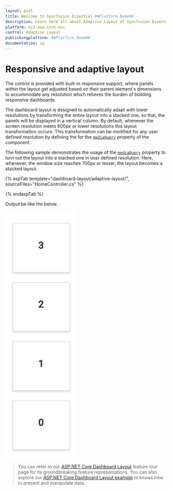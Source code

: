 ```yaml
---
layout: post
title: Welcome to Syncfusion Essential ##Platform_Name##
description: Learn here all about Adaptive Layout of Syncfusion Essential ##Platform_Name## widgets based on HTML5 and jQuery.
platform: ej2-asp-core-mvc
control: Adaptive Layout
publishingplatform: ##Platform_Name##
documentation: ug
---
```



# Responsive and adaptive layout

The control is provided with built-in responsive support, where panels within the layout get adjusted based on their parent element's dimensions to accommodate any resolution which relieves the burden of building responsive dashboards.

The dashboard layout is designed to automatically adapt with lower resolutions by transforming the entire layout into a stacked one, so that, the panels will be displayed in a vertical column. By default, whenever the screen resolution meets 600px or lower resolutions this layout transformation occurs. This transformation can be modified for any user defined resolution by defining the for the [`mediaQuery`](https://help.syncfusion.com/cr/cref_files/aspnetcore-js2/Syncfusion.EJ2~Syncfusion.EJ2.Layouts.DashboardLayout~MediaQuery.html) property of the component.

The following sample demonstrates the usage of the [`mediaQuery`](https://help.syncfusion.com/cr/cref_files/aspnetcore-js2/Syncfusion.EJ2~Syncfusion.EJ2.Layouts.DashboardLayout~MediaQuery.html) property to turn out the layout into a stacked one in user defined resolution. Here, whenever, the window size reaches 700px or lesser, the layout becomes a stacked layout.

{% aspTab template="dashboard-layout/adaptive-layout/", sourceFiles="HomeController.cs" %}

{% endaspTab %}

Output be like the below.

![Responsive and adaptive layout](./images/adaptive_layout.PNG)

> You can refer to our [ASP.NET Core Dashboard Layout](https://www.syncfusion.com/aspnet-core-ui-controls/dashboard-layout) feature tour page for its groundbreaking feature representations. You can also explore our [ASP.NET Core Dashboard Layout example](https://ej2.syncfusion.com/aspnetcore/DashboardLayout/DefaultFunctionalities#/material) to knows how to present and manipulate data.